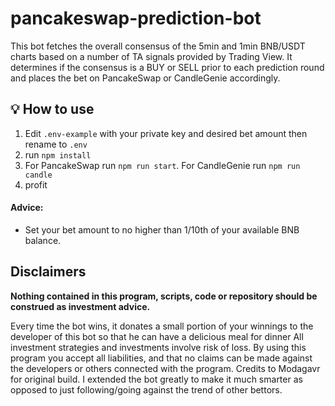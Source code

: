 # pancakeswap-prediction-bot

This bot fetches the overall consensus of the 5min and 1min BNB/USDT charts based on a number of TA signals provided by Trading View. It determines if the consensus is a BUY or SELL prior to each prediction round and places the bet on PancakeSwap or CandleGenie accordingly.

## 💡 How to use

1. Edit `.env-example` with your private key and desired bet amount then rename to `.env`
2. run `npm install`
3. For PancakeSwap run `npm run start`. For CandleGenie run `npm run candle`
4. profit



#### Advice:
- Set your bet amount to no higher than 1/10th of your available BNB balance.


## Disclaimers

**Nothing contained in this program, scripts, code or repository should be construed as investment advice.**

Every time the bot wins, it donates a small portion of your winnings to the  developer of this bot so that he can have a delicious meal for dinner
All investment strategies and investments involve risk of loss.
By using this program you accept all liabilities, and that no claims can be made against the developers or others connected with the program.
Credits to Modagavr for original build. I extended the bot greatly to make it much smarter as opposed to just following/going against the trend of other bettors.

